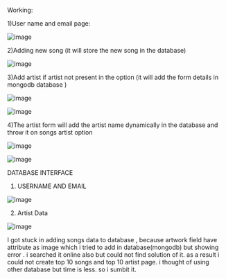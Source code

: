 Working:

1)User name and email page:

![image](https://user-images.githubusercontent.com/64786915/178442014-206e8797-d81e-4544-a42a-a59ada6e1f87.png)

2)Adding new song (it will store the new song in the database)

![image](https://user-images.githubusercontent.com/64786915/178442231-897b4ec1-36c4-4e9e-b1ec-fe4ade36a2fd.png)

3)Add artist if artist not present in the option (it will add the form details in mongodb database )

![image](https://user-images.githubusercontent.com/64786915/178442353-9e4ef86c-074d-4107-9122-c813cc7048b5.png)

![image](https://user-images.githubusercontent.com/64786915/178442474-84fd0000-3913-46ac-a1c1-3a9b8da5c6ff.png)

4)The artist form will add the artist name dynamically in the database and throw it on songs artist option

![image](https://user-images.githubusercontent.com/64786915/178443217-fe17bc17-e42a-48a1-ae98-95017934a64a.png)

![image](https://user-images.githubusercontent.com/64786915/178443304-f61548c9-11be-4562-b8df-b474eb79d00b.png)

DATABASE INTERFACE

1) USERNAME AND EMAIL 

![image](https://user-images.githubusercontent.com/64786915/178444322-88ddb980-ada1-4e79-b43f-aac061a66185.png)

2) Artist Data

![image](https://user-images.githubusercontent.com/64786915/178444444-8f0dc880-1eb9-4f39-878e-b6f328b52b29.png)

I got stuck in adding songs data to database , because artwork field have attribute as image which i tried to add in database(mongodb) but showing error . i searched it online also but could not find solution of it. as a result i could not create top 10 songs and top 10 artist page. i thought of using other database but time is less. so i sumbit it. 
